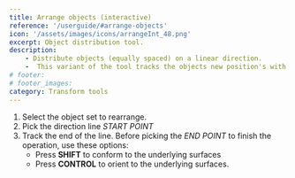 ```yaml
---
title: Arrange objects (interactive)
reference: '/userguide/#arrange-objects'
icon: '/assets/images/icons/arrangeInt_48.png'
excerpt: Object distribution tool.
description:
    - Distribute objects (equally spaced) on a linear direction.
    -  This variant of the tool tracks the objects new position's with marks in the viewport.
# footer:
# footer_images:
category: Transform tools
---
```


1. Select the object set to rearrange.
2. Pick the direction line *START POINT*
3. Track the end of the line. Before picking the *END POINT* to finish the operation, use these options:
    * Press **SHIFT** to conform to the underlying surfaces
    * Press **CONTROL** to orient to the underlying surfaces.
